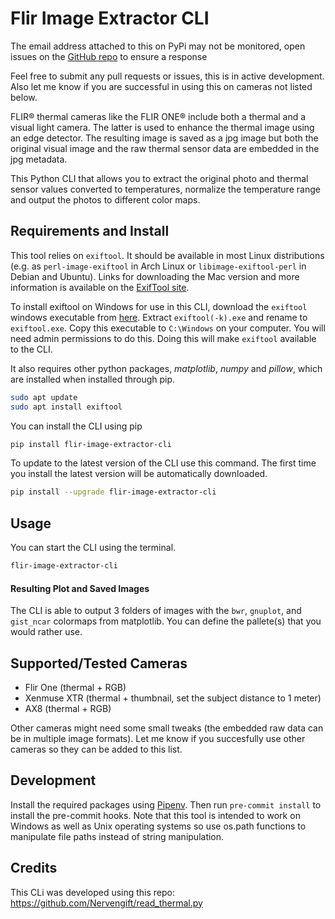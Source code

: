 # Flir Image Extractor CLI

The email address attached to this on PyPi may not be monitored, open issues on the [GitHub repo](https://github.com/nationaldronesau/FlirImageExtractor) to ensure a response

Feel free to submit any pull requests or issues, this is in active development. Also let me know if you are successful in using this on cameras not listed below.

FLIR® thermal cameras like the FLIR ONE® include both a thermal and a visual light camera.
The latter is used to enhance the thermal image using an edge detector. The resulting image is saved as a
jpg image but both the original visual image and the raw thermal sensor data are embedded in the jpg metadata.

This Python CLI that allows you to extract the original photo and thermal sensor values converted to temperatures, normalize the temperature range and output the photos to different color maps.

## Requirements and Install

This tool relies on `exiftool`. It should be available in most Linux distributions (e.g. as `perl-image-exiftool` in Arch Linux or `libimage-exiftool-perl` in Debian and Ubuntu). Links for downloading the Mac version and more information is available on the [ExifTool site](https://sno.phy.queensu.ca/~phil/exiftool/index.html).

To install exiftool on Windows for use in this CLI, download the `exiftool` windows executable from [here](https://exiftool.org/exiftool-11.93.zip). Extract `exiftool(-k).exe` and rename to `exiftool.exe`. Copy this executable to `C:\Windows` on your computer. You will need admin permissions to do this. Doing this will make `exiftool` available to the CLI.

It also requires other python packages, *matplotlib*, *numpy* and *pillow*, which are installed when installed through pip.

```bash
sudo apt update
sudo apt install exiftool
```

You can install the CLI using pip
```bash
pip install flir-image-extractor-cli
```

To update to the latest version of the CLI use this command. The first time you install the latest version will be automatically downloaded.
```bash
pip install --upgrade flir-image-extractor-cli
```

## Usage

You can start the CLI using the terminal.
```bash
flir-image-extractor-cli
````


#### Resulting Plot and Saved Images
The CLI is able to output 3 folders of images with the `bwr`, `gnuplot`, and `gist_ncar` colormaps from matplotlib. You can define the pallete(s) that you would rather use.

## Supported/Tested Cameras

- Flir One (thermal + RGB)
- Xenmuse XTR (thermal + thumbnail, set the subject distance to 1 meter)
- AX8 (thermal + RGB)

Other cameras might need some small tweaks (the embedded raw data can be in multiple image formats). Let me know if you succesfully use other cameras so they can be added to this list.

## Development
Install the required packages using [Pipenv](https://pipenv.kennethreitz.org/en/latest/). Then run `pre-commit install` to install the pre-commit hooks. Note that this tool is intended to work on Windows as well as Unix operating systems so use os.path functions to manipulate file paths instead of string manipulation.
## Credits

This CLi was developed using this repo:
https://github.com/Nervengift/read_thermal.py
